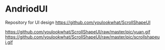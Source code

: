 # AndriodUI
Repository for UI design
https://github.com/youlookwhat/ScrollShapeUI

https://github.com/youlookwhat/ScrollShapeUI/raw/master/pic/yuan.gif
https://github.com/youlookwhat/ScrollShapeUI/raw/master/pic/scrollshapeui.gif
